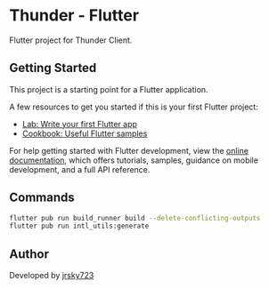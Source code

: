# Thunder - Flutter

Flutter project for Thunder Client.

## Getting Started

This project is a starting point for a Flutter application.

A few resources to get you started if this is your first Flutter project:

- [Lab: Write your first Flutter app](https://docs.flutter.dev/get-started/codelab)
- [Cookbook: Useful Flutter samples](https://docs.flutter.dev/cookbook)

For help getting started with Flutter development, view the
[online documentation](https://docs.flutter.dev/), which offers tutorials,
samples, guidance on mobile development, and a full API reference.

## Commands

```bash
flutter pub run build_runner build --delete-conflicting-outputs
flutter pub run intl_utils:generate
```

## Author

Developed by [jrsky723](https://github.com/jrsky723)
